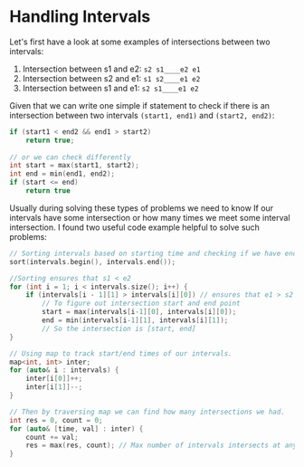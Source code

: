 # Handling Intervals

Let's first have a look at some examples of intersections between two intervals:

1. Intersection between s1 and e2: `s2 s1____e2 e1`
2. Intersection between s2 and e1: `s1 s2____e1 e2`
3. Intersection between s1 and e1: `s2 s1____e1 e2`

Given that we can write one simple if statement to check if there is an intersection between two intervals `(start1, end1)` and `(start2, end2)`:

```cpp
if (start1 < end2 && end1 > start2) 
    return true;
    
// or we can check differently
int start = max(start1, start2);
int end = min(end1, end2);
if (start <= end) 
    return true
```

Usually during solving these types of problems we need to know If our intervals have some intersection or how many times we meet some interval intersection. I found two useful code example helpful to solve such problems:

```cpp
// Sorting intervals based on starting time and checking if we have encounter intersection.
sort(intervals.begin(), intervals.end());

//Sorting ensures that s1 < e2
for (int i = 1; i < intervals.size(); i++) {
    if (intervals[i - 1][1] > intervals[i][0]) // ensures that e1 > s2
        // To figure out intersection start and end point
        start = max(intervals[i-1][0], intervals[i][0]);
        end = min(intervals[i-1][1], intervals[i][1]);
        // So the intersection is [start, end]
}
```

```cpp
// Using map to track start/end times of our intervals.
map<int, int> inter;
for (auto& i : intervals) {
	inter[i[0]]++;
	inter[i[1]]--;
}

// Then by traversing map we can find how many intersections we had.
int res = 0, count = 0;
for (auto& [time, val] : inter) {
	count += val;
	res = max(res, count); // Max number of intervals intersects at any point of time.
}
```




